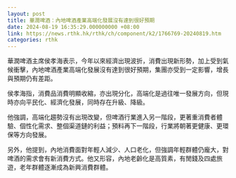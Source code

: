 ```yaml
---
layout: post
title: 華潤啤酒：內地啤酒產業高端化發展沒有達到很好預期
date: 2024-08-19 16:35:29.000000000 +08:00
link: https://news.rthk.hk/rthk/ch/component/k2/1766769-20240819.htm
categories: rthk
---
```


華潤啤酒主席侯孝海表示，今年以來經濟出現波折，消費出現新形勢，加上受到氣候衝擊，內地啤酒產業高端化發展沒有達到很好預期，集團亦受到一定影響，增長與預期仍有差距。

侯孝海指，消費品消費明顯收縮，亦出現分化，高端化是過往唯一發展方向，但現時亦向平民化、經濟化發展，同時存在升級、降級。

他強調，高端化趨勢沒有出現改變，但啤酒行業進入另一階段，更著重消費者體驗、個性化需求、整個渠道鏈的利益；預料再下一階段，行業將朝著更健康、更環保等方向發展。

另外，他提到，內地消費面對年輕人減少、人口老化，但強調年輕群體仍龐大，對啤酒的需求會有新消費方式。他又形容，內地老齡化是高質素，有閒錢及四處旅遊，老年群體逐漸成為新興消費群體。
